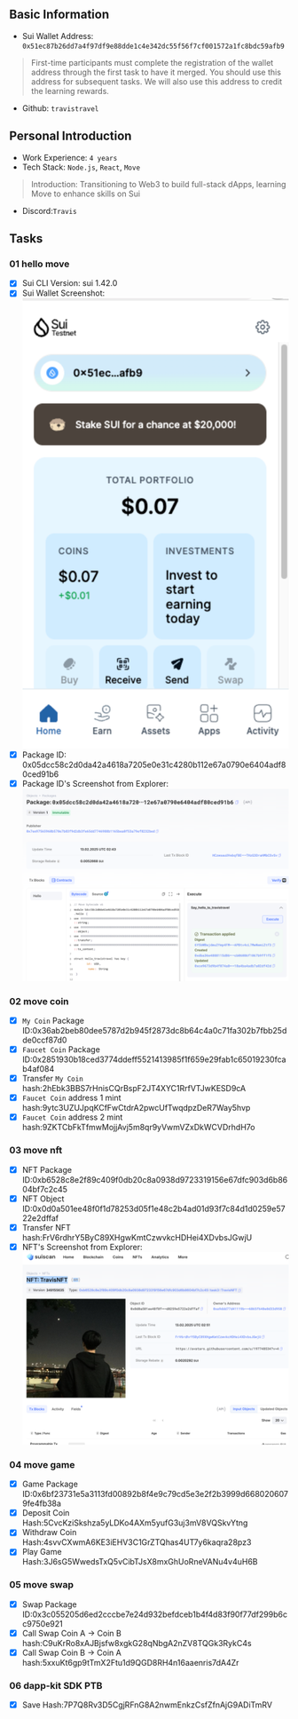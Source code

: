 ## Basic Information
- Sui Wallet Address: `0x51ec87b26dd7a4f97df9e88dde1c4e342dc55f56f7cf001572a1fc8bdc59afb9`
> First-time participants must complete the registration of the wallet address through the first task to have it merged. You should use this address for subsequent tasks. We will also use this address to credit the learning rewards.
- Github: `travistravel`

## Personal Introduction
- Work Experience: `4 years`
- Tech Stack: `Node.js`, `React`, `Move`
>  Introduction: Transitioning to Web3 to build full-stack dApps, learning Move to enhance skills on Sui
- Discord:`Travis`
## Tasks

### 01 hello move
- [x] Sui CLI Version: sui 1.42.0
- [x] Sui Wallet Screenshot: ![](images/suiwallet.png)
- [x] Package ID: 0x05dcc58c2d0da42a4618a7205e0e31c4280b112e67a0790e6404adf80ced91b6
- [x] Package ID's Screenshot from Explorer: ![](images/packageid.png)

### 02 move coin
- [x] `My Coin` Package ID:0x36ab2beb80dee5787d2b945f2873dc8b64c4a0c71fa302b7fbb25dde0ccf87d0
- [x] `Faucet Coin` Package ID:0x2851930b18ced3774ddeff5521413985f1f659e29fab1c65019230fcab4af084
- [x] Transfer `My Coin` hash:2hEbk3BBS7rHnisCQrBspF2JT4XYC1RrfVTJwKESD9cA
- [x] `Faucet Coin` address 1 mint hash:9ytc3UZUJpqKCfFwCtdrA2pwcUfTwqdpzDeR7Way5hvp
- [x] `Faucet Coin` address 2 mint hash:9ZKTCbFkTfmwMojjAvj5m8qr9yVwmVZxDkWCVDrhdH7o

### 03 move nft
- [x] NFT Package ID:0xb6528c8e2f89c409f0db20c8a0938d9723319156e67dfc903d6b8604bf7c2c45
- [x] NFT Object ID:0x0d0a501ee48f0f1d78253d05f1e48c2b4ad01d93f7c84d1d0259e5722e2dffaf
- [x] Transfer NFT hash:FrV6rdhrY5ByC89XHgwKmtCzwvkcHDHei4XDvbsJGwjU
- [x] NFT's Screenshot from Explorer: ![](images/nft.png)

### 04 move game
- [x] Game Package ID:0x6bf23731e5a3113fd00892b8f4e9c79cd5e3e2f2b3999d6680206079fe4fb38a
- [x] Deposit Coin Hash:5CvcKziSkshza5yLDKo4AXm5yufG3uj3mV8VQSkvYtng
- [x] Withdraw Coin Hash:4svvCXwmA6KE3iEHV3C1GrZTQhas4UT7y6kaqra28pz3
- [x] Play Game Hash:3J6sG5WwedsTxQ5vCibTJsX8mxGhUoRneVANu4v4uH6B

### 05 move swap
- [x] Swap Package ID:0x3c055205d6ed2cccbe7e24d932befdceb1b4f4d83f90f77df299b6cc9750e921
- [x] Call Swap Coin A -> Coin B hash:C9uKrRo8xAJBjsfw8xgkG28qNbgA2nZV8TQGk3RykC4s
- [x] Call Swap Coin B -> Coin A hash:5xxuKt6gp9tTmX2Ftu1d9QGD8RH4n16aaenris7dA4Zr

### 06 dapp-kit SDK PTB
- [x] Save Hash:7P7Q8Rv3D5CgjRFnG8A2nwmEnkzCsfZfnAjG9ADiTmRV
